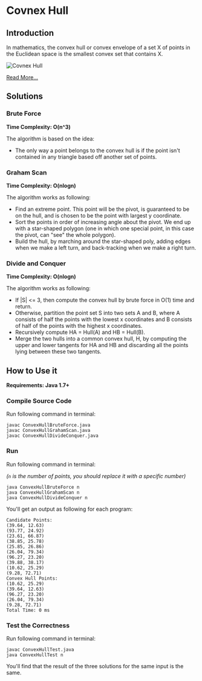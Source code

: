 # Covnex Hull

## Introduction

In mathematics, the convex hull or convex envelope of a set X of points in the Euclidean space is the smallest convex set that contains X.

![Covnex Hull](https://upload.wikimedia.org/wikipedia/commons/thumb/d/de/ConvexHull.svg/440px-ConvexHull.svg.png)

[Read More...](https://en.wikipedia.org/wiki/Convex_hull)

## Solutions

### Brute Force 

**Time Complexity: O(n^3)**

The algorithm is based on the idea:

- The only way a point belongs to the convex hull is if the point isn't contained in any triangle based off another set of points.

### Graham Scan

**Time Complexity: O(nlogn)**

The algorithm works as following:

- Find an extreme point. This point will be the pivot, is guaranteed to be on the hull, and is chosen to be the point with largest y coordinate.
- Sort the points in order of increasing angle about the pivot. We end up with a star-shaped polygon (one in which one special point, in this case the pivot, can "see" the whole polygon).
- Build the hull, by marching around the star-shaped poly, adding edges when we make a left turn, and back-tracking when we make a right turn.

### Divide and Conquer

**Time Complexity: O(nlogn)**

The algorithm works as following:

- If |S| <= 3, then compute the convex hull by brute force in O(1) time and return.
- Otherwise, partition the point set S into two sets A and B, where A consists of half the points with the lowest x coordinates and B consists of half of the points with the highest x coordinates.
- Recursively compute HA = Hull(A) and HB = Hull(B).
- Merge the two hulls into a common convex hull, H, by computing the upper and lower tangents for HA and HB and discarding all the points lying between these two tangents.

## How to Use it

**Requirements: Java 1.7+**

### Compile Source Code

Run following command in terminal:

```
javac ConvexHullBruteForce.java
javac ConvexHullGrahamScan.java
javac ConvexHullDivideConquer.java
```

### Run

Run following command in terminal:

*(`n` is the number of points, you should replace it with a specific number)*

```
java ConvexHullBruteForce n
java ConvexHullGrahamScan n
java ConvexHullDivideConquer n
```

You'll get an output as following for each program:

```
Candidate Points:
(39.64, 12.63)
(93.77, 24.92)
(23.61, 66.87)
(38.85, 25.78)
(25.85, 26.86)
(26.04, 79.34)
(96.27, 23.20)
(39.88, 38.17)
(10.62, 25.29)
(9.28, 72.71)
Convex Hull Points:
(10.62, 25.29)
(39.64, 12.63)
(96.27, 23.20)
(26.04, 79.34)
(9.28, 72.71)
Total Time: 0 ms
```

### Test the Correctness

Run following command in terminal:

```
javac ConvexHullTest.java
java ConvexHullTest n
```

You'll find that the result of the three solutions for the same input is the same.